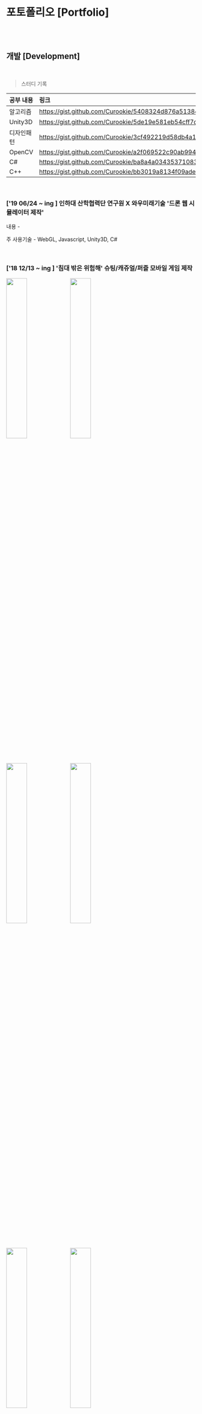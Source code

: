 # 포토폴리오 [Portfolio]

<br>

<br>

## 개발 [Development]

<br>

> 스터디 기록

| 공부 내용   | 링크       |
| :---------- | :--------- | 
| 알고리즘    | https://gist.github.com/Curookie/5408324d876a51384564fac1f186938e |
| Unity3D    | https://gist.github.com/Curookie/5de19e581eb54cff7d7b643408ba930c |
| 디자인패턴    | https://gist.github.com/Curookie/3cf492219d58db4a10b1dde239cbe3fd |
| OpenCV    | https://gist.github.com/Curookie/a2f069522c90ab9947d687778cfa7536 |
| C#    | https://gist.github.com/Curookie/ba8a4a0343537108393d8c87082fe83a |
| C++    | https://gist.github.com/Curookie/bb3019a8134f09adeff77a6015da0841 |

<br>

### ['19 06/24 ~ ing ] 인하대 산학협력단 연구원 X 와우미래기술 '드론 웹 시뮬레이터 제작'

내용 - 

주 사용기술 - WebGL, Javascript, Unity3D, C#

<br>

### ['18 12/13 ~ ing ] '침대 밖은 위험해' 슈팅/캐쥬얼/퍼즐 모바일 게임 제작

<img width="33%" src="https://github.com/Curookie/Portfolio/blob/master/Dev/FG01Throwing/Images/img01.jpg?raw=true"></img>
<img width="33%" src="https://github.com/Curookie/Portfolio/blob/master/Dev/FG01Throwing/Images/img02.jpg?raw=true"></img>
<img width="33%" src="https://github.com/Curookie/Portfolio/blob/master/Dev/FG01Throwing/Images/img03.jpg?raw=true"></img>
<img width="33%" src="https://github.com/Curookie/Portfolio/blob/master/Dev/FG01Throwing/Images/img04.jpg?raw=true"></img>
<img width="33%" src="https://github.com/Curookie/Portfolio/blob/master/Dev/FG01Throwing/Images/img05.jpg?raw=true"></img>
<img width="33%" src="https://github.com/Curookie/Portfolio/blob/master/Dev/FG01Throwing/Images/img06.jpg?raw=true"></img>
<img width="33%" src="https://github.com/Curookie/Portfolio/blob/master/Dev/FG01Throwing/Images/img07.jpg?raw=true"></img>

내용 - 

주 사용기술 - Unity3D, C#

<br>

### ['18 6/09 ~ 18 8/01 ] Spring Boot사용해 SNS 제작 스터디

내용 - 

주 사용기술 - Spring Boot, Jenkins, Vue.js, UML, Java

<br>

### ['18 1/10 - 2/12] '성경 만들기' 모바일 게임 개발 프로젝트 (자체 프로젝트)

<img width="10%" src="https://github.com/Curookie/Portfolio/blob/master/Dev/BibleCollect/Images/img01.jpg?raw=true"></img>
<img width="10%" src="https://github.com/Curookie/Portfolio/blob/master/Dev/BibleCollect/Images/img02.jpg?raw=true"></img>
<img width="10%" src="https://github.com/Curookie/Portfolio/blob/master/Dev/BibleCollect/Images/img03.jpg?raw=true"></img>
<img width="10%" src="https://github.com/Curookie/Portfolio/blob/master/Dev/BibleCollect/Images/img04.jpg?raw=true"></img>
<img width="10%" src="https://github.com/Curookie/Portfolio/blob/master/Dev/BibleCollect/Images/img05.jpg?raw=true"></img>
<img width="10%" src="https://github.com/Curookie/Portfolio/blob/master/Dev/BibleCollect/Images/img06.jpg?raw=true"></img>
<img width="10%" src="https://github.com/Curookie/Portfolio/blob/master/Dev/BibleCollect/Images/img07.jpg?raw=true"></img>
<img width="10%" src="https://github.com/Curookie/Portfolio/blob/master/Dev/BibleCollect/Images/img08.jpg?raw=true"></img>
<img width="10%" src="https://github.com/Curookie/Portfolio/blob/master/Dev/BibleCollect/Images/img09.jpg?raw=true"></img>
<img width="10%" src="https://github.com/Curookie/Portfolio/blob/master/Dev/BibleCollect/Images/img10.jpg?raw=true"></img>
<img width="10%" src="https://github.com/Curookie/Portfolio/blob/master/Dev/BibleCollect/Images/img11.jpg?raw=true"></img>
<img width="10%" src="https://github.com/Curookie/Portfolio/blob/master/Dev/BibleCollect/Images/img12.jpg?raw=true"></img>
<img width="10%" src="https://github.com/Curookie/Portfolio/blob/master/Dev/BibleCollect/Images/img13.jpg?raw=true"></img>
<img width="10%" src="https://github.com/Curookie/Portfolio/blob/master/Dev/BibleCollect/Images/img15.jpg?raw=true"></img>
<img width="10%" src="https://github.com/Curookie/Portfolio/blob/master/Dev/BibleCollect/Images/img16.jpg?raw=true"></img>
<img width="10%" src="https://github.com/Curookie/Portfolio/blob/master/Dev/BibleCollect/Images/img17.jpg?raw=true"></img>
<img width="10%" src="https://github.com/Curookie/Portfolio/blob/master/Dev/BibleCollect/Images/img18.jpg?raw=true"></img>
<img width="10%" src="https://github.com/Curookie/Portfolio/blob/master/Dev/BibleCollect/Images/img19.jpg?raw=true"></img>

내용 - 여러 장르의 다양한 게임들이 있다. 하지만 종교와 관련된 게임은 거의 찾아 볼 수 없다. <br>
기독교인인 나는 기독교인들을 타겟으로한 게임을 만들면 어떨까? 라는 생각을 갖고, 한 달간 자체 프로젝트에 들어갔다.<br>
원래는 디자이너와 협업하고자 했으나, 도트 디자인을 하는 디자이너분을 찾기 어려워 혼자 진행하게 됬고,<br>
~그래서 프로젝트가 산으로 갔는지도~<br>
게임 개발과 에셋 검색 디자인까지.. 게다가 알고리즘을 잘하는 편은 아니여서 리소스 처리가 많이 어려웠다. <br>
그래도 게임 개발 전체의 흐름과 기획과 알고리즘의 중요성에 대해 많이 경험했고, ~디자이너에 대한 존경함도~ <br>
C#과 Unity에 대해 많이 공부하는 기회가 되었다.<br>

주 사용기술 - Unity3D, C#

UI/ 기획 - https://ovenapp.io/view/x5CfOnIqfpUaManBlYP5yqod7pjK9EDl/NHCW6

<br>

### ['17 11/25 3시간] K-Hackathon(해커톤) 워크숍 '3시간 안에 게임 개발'
<img width="33%" src="https://github.com/Curookie/Portfolio/blob/master/Dev/FiveDollars/Images/K-Hackathon.jpg?raw=true"></img>

내용 - 이건 정말 별거 없지만 포토폴리오에 쓰고 싶은 이유는 단, 3시간 안에 모르는 팀원들과<br>
5명이 회의 후 게임 개발, 팀워크를 이뤄서 발표 후 평가에서 1등까지 했기 때문이다.<br>
유니티 기초에 대한 학습을 하고, Microsoft Hololens(VR) 개발에 대한 워크숍 후, 팀 별로 나눠서 해커톤을 진행하는데<br>
일정에 차질이 생겨서 3시간 안에 발표준비까지 해야한다는 것을 듣고 당황했지만,<br>
팀장인 나는 그 시간안에 퀄리티를 포기하고 최대한 간단하면서 재밌는 요소를 부각시켜 개발하자는 회의안을 채택해서<br>
기획을 좋아하고 잘해 보이는 친구에게 PPT와 발표준비<br>
유니티를 잘 모르는 친구도 있어서 에셋 찾기, 효과음과 BGM등 작업을 잘 분담해서 진행했다.<br>
~다른 팀들 중에는 포기하거나 회의에서 그친 팀들도 꽤 있었다.~<br>
버그도 많고 결과가 썩 좋아보이진 않아도 구현하고자 하는 핵심 부분을 잘 살려서 단순하지만 웃긴 FPS 게임을 제작했다.<br>
나는 플레이어 체력과 UI, 게임오버 트리거, 적 프리펩, 적 AI부분, 적 리스폰을 구현했다.<br>

주 사용기술 - Team Work, Adaptable, Unity3D, C#

<br>

### ['17 04/07 - 06/26] Node.js를 사용해 개발한 직관적인 '인하대 후문 맛집' 앱

내용 - Node.js가 그렇게 핫하다길래.. Node.js를 사용해서 웹을 구현해봤다.<br>
Naver 검색, 지도 API를 사용했고, 인하대 후문을 기점으로 음식점을 검색해<br>
좌표값으로 사각형으로 만들어 후문(사각형 범위 안에 있는)에 있는 음식점만 필터링해 ~LatLng값이 아니여서 고생했다~<br>
Node.js express모듈로 서버를 열고 xml2js(파서)모듈로 자른 후 Query 만들어서 DB에 집어 넣었다.<br>
그 외 Node.js의 다양한 모듈들을 사용해봤다. ejs로 뷰를 구현했고 랜덤 뷰와 순위 뷰가 있는데<br>
랜덤 뷰는 범위 내의 랜덤 음식점의 표시 버튼을 지도에 보여준다.<br>
순위뷰는 맛집의 순서에 따라 표시 버튼의 숫자와 크기가 다르게 설계, 순위는 기본적으로 (좋아요가 많은 순, 리뷰 개수)으로 소팅했다.<br>
'안드로이드' 과목 개발자 2명씩 함께하는 프로젝트였고, 나는 웹 부분을 친구는 안드로이드를 담당했다.<br>

주 사용기술 - Node.js, Naver API, XML, js, DB(mysql)

WebSite[순위 뷰] - http://inhadelish.cafe24app.com <br>
WebSite[랜덤 뷰] - http://inhadelish.cafe24app.com/map2

<br>

### ['17 06/05 - 06/19] 라즈베리파이 Smart 블루투스 스피커 IoT 시스템

내용 - '피지컬 컴퓨팅'때의 2주라는 짧은 시간의 개인 프로젝트였다.<br>
카페, 음식점등 많은 업소에서 블루투스 스피커를 사용해서 노래를 트는 추세다.<br>
가끔 집에 들어오거나 화장실을 갈 때 자동으로 노래를 틀어주고 나갈 때는 꺼주면 좋겠다는 생각을 하곤한다.<br>
'사람 수나 상황에 맞춰서 노래를 컨트롤하면 어떨까?' 라는 발상을 해봤다. 사람이 많으면 댄스가요, 한명이면 내가 좋아하는 곡, 아침이면 클래식<br>
그래서 Smart 블루투스 스피커를 개발하게 되었다. ~(사실, 내가 쓰고 싶어서.. 개발했을지도)~<br>

주요 구현기능은 아래와 같다.<br>
- Smart 블루투스가 설치된 장소에 방문한 사람의 수를 시간별 기록으로 체크할 수 있다.
- 사람이 들어오면 노래가 자동으로 켜지고, 사람이 없을 때 노래가 자동으로 꺼지도록 한다.
- 소리 크기와 노래 스킵을 버튼으로 조절할 수 있다.
- 방문한 사람의 수에 따라 LED종류(초,노,빨)를 다르게 켜, 다른 스타일의 노래를 틀어준다.

HC-05로 Serial 통신하는 건 너무 비효율적인 것 같아 동글을 사용해 라즈베리파이와 블루투스 스피커를 연동시켰다.<br>
HC-SR04센서 두 개를 가지고 '3-State-Detection'이라는 과정을 생각해서 들어가고 나가는 사람 수를 판별했고, <br>
*3-State-Detection : Search - Ready(10초) - Wait(5초동안)*<br>
여러 오디오 유틸과 OS 명령어들을 사용해서 볼륨제어나 노래변경을 했다.<br>
소리 크기와 노래 변경은 인터럽트 이벤트를 사용해서 버튼을 누를 시 바로 콜백함수로 해당 동작을 실행하게 했다.<br>
가장 골치 아팠던 부분은 센서는 따로 작동하고, 노래 트는 일을 동시에 작동 해야하는 부분이였는데, 프로세스를 분할하여 해결했다.<br>
로그는 중요하기 때문에 시간을 측정해 정규표현식을 사용해 깔끔히 남겼다.<br>
<br>

주 사용기술 - Python, Raspbarry Pi, Bluetooth, Sounds Utils

GIT - https://github.com/Curookie/SmartBluetoothSpeakerProject

<br>

### ['17 4/28 - 4/30] 스타트업 위크앤드 '피클' 안드로이드 앱
<img width="33%" src="https://github.com/Curookie/Portfolio/blob/master/Dev/Piccle/Images/pt01.jpg?raw=true"></img>
<img width="33%" src="https://github.com/Curookie/Portfolio/blob/master/Dev/Piccle/Images/pt02.jpg?raw=true"></img>
<img width="33%" src="https://github.com/Curookie/Portfolio/blob/master/Dev/Piccle/Images/pt03.jpg?raw=true"></img>
<img width="33%" src="https://github.com/Curookie/Portfolio/blob/master/Dev/Piccle/Images/pt04.jpg?raw=true"></img>
<img width="33%" src="https://github.com/Curookie/Portfolio/blob/master/Dev/Piccle/Images/pt05.jpg?raw=true"></img>
<img width="33%" src="https://github.com/Curookie/Portfolio/blob/master/Dev/Piccle/Images/pt06.jpg?raw=true"></img>
<img width="33%" src="https://github.com/Curookie/Portfolio/blob/master/Dev/Piccle/Images/pt01.jpg?raw=true"></img>

내용 - 개발자, 기획자, 디자이너가 참여하는 2박 3일 해커톤에서 개발자로 참여해<br>
여행객들이 현지인에게 사진촬영을 요청해 현지인이 사진을 찍어주고 돈을 받는 O2O 서비스 '피클'이라는 앱을<br>
GitHub로 협업하며 안드로이드의 UI파트를 개발했다.

주 사용기술 - Android, Java

GIT - https://github.com/Curookie/startupwe-piccle

<br>

### ['16 09/21 - 12/14] MR(AR/VR) 기술을 사용한 건축 모델링 뷰 앱 개발

내용 - Vuforia API는 AR/VR개발에 정말 유용한 툴이였다. ~결국 유니티에서도 Vuforia를 내장시켰다.~<br>
AR/VR기술을 접목시키기 좋은 컨텐츠에 대해 고민하다가 학교에서 하는 건축박람회를 보고 아이디어가 떠올랐다.<br>
물론 있는 기술이겠지만 직접 접목시키면 유용할 것 같았다. 건축과 학생들이 설계한 도면대로 모형을 제작해 보여주긴 하지만,<br>
열심히 모델링한 내용은 사진으로만 보여주는게 다였다.<br>
건축박람회 같은 경우에 특정 도면을 보여주면 특정 모델링을 띄워주는 형태를<br>
AR 앱으로 구현하면 디지털적인 장점을 살리면서 실감나게 보여줄 수 있겠다는 생각을 했다.<br>
그리고 외부 뿐만 아니라 내부의 인테리어까지 VR로 보여주는 프로젝트를 기획했다.<br>
개발을 시작하고 디버깅을 하는데 AR로 봤다가 VR장치를 사용해서 VR로 보는게 여간 불편한 일이 아닌가 싶었다.<br>
그래서 사용자의 입장에서 고려해서 AR로만 제작하고 내부 인테리어를 볼 때는 터치로 이동해 볼 수 있게 구현했다.<br>
AR로 봤을때 더 멀리서 보고싶거나 옆을 보고싶은 경우 사용자가 이동해야하는 불편함을 감지해서 터치조작으로 그 부분(확대,회전)을 해결했다.<br>
디지털적인 장점을 살리기 위해 AR에서 동영상을 삽입해 그 건축물에 관한 정보를 영상으로 제공할 수 있게 해줬다.<br>

주 사용기술 - Vuforia API, AR, VR, Unity3D, C#

<br>

### ['16 10/06 - 12/08] NAVER의 검색량을 활용한 'NAVER 인기 검색어 업-다운' 웹 게임
<img width="33%" src="https://github.com/Curookie/Portfolio/blob/master/Dev/NaverUpDown/Images/Promo01.png?raw=true"></img>
<img width="33%" src="https://github.com/Curookie/Portfolio/blob/master/Dev/NaverUpDown/Images/Promo02.png?raw=true"></img>
<img width="33%" src="https://github.com/Curookie/Portfolio/blob/master/Dev/NaverUpDown/Images/Promo03.png?raw=true"></img>
<img width="33%" src="https://github.com/Curookie/Portfolio/blob/master/Dev/NaverUpDown/Images/Promo04.png?raw=true"></img>
<img width="33%" src="https://github.com/Curookie/Portfolio/blob/master/Dev/NaverUpDown/Images/Promo05.png?raw=true"></img>
<img width="33%" src="https://github.com/Curookie/Portfolio/blob/master/Dev/NaverUpDown/Images/Promo06.png?raw=true"></img>

내용 - Facile는 불어로 '심플한' 이라는 의미로 Facile 팀 프로젝트라는 작명을 했다. 나와 학과에 아는 형이 함께 프로젝트를 진행했는데<br>
형이 mySQL(DB)구축을 맡았고 이 프로젝트에선 내가 많은 부분을 제작했다.<br>
실제로 웹 게임을 만들어 런칭할 생각을 갖고 한거라 트위터, 페이스북 페이지도 팠었지만 적극적인 마케팅을 할 용기가 없어 런칭을 하진 못했다.<br>
Up&Down 게임을 모티브로 해당 분류의 단어의 월간 검색량을 이전 단어의 검색량과 비교 UP이나 DOWN으로 추측해 맞추는 웹게임이다.<br>
Naver 단어 검색량을 가져오는게 핵심 기술이였는데, 월간 단어 검색량을 가져오려면 로그인을 해서 가져와야했다.<br>
Fiddler로 단어 검색량을 보여주는 request/response를 분석해 Java http전송 구현된 예제를 공부해 변형하여<br>
post요청 토큰에 계정 정보를 집어넣어 로그인 후 각 단어의 월간 검색량을 가져오는 것을 구현했다.<br>
게임 데이터를 json 형태로 받아오는 jsp, json파일을 참조해서 랜덤으로 데이터를 가져와 게임을 진행하는 jsp, 결과 화면 jsp를 제작했다.<br>
sass를 사용해서 애니메이션 부분을 쉽게 구현했다. js처리를 많이 해야해서 jQuery문법을 사용했고<br>
버튼을 눌렀을 때마다 페이지를 새로 고쳐서 데이터를 변경해선 안되므로 Ajax를 사용해서 비동기적으로 게임 데이터 값을 변경했다.<br>
랭킹 시스템도 넣을 계획이였으나 구현하지 않았고 결과 화면에서 트위터, 페이스북, 카카오로 게임을 공유하는 버튼을 구현했다.<br>
작업을 마치고 war파일로 뽑아내 아마존 서버를 대여해 ~(나에겐 컨퍼런스에서 받은 학생 $100 무료 쿠폰이 있었다.)~ 열었다.<br>
로컬 환경과 웹 서버에서 경로 문제가 있어서 수정해주고, crontab을 걸어 매일 정시에 DB에 있는 한 달간 검색량 데이터를 수정했다.<br>

주 사용기술 - HTTP(Request/Response), Fiddler, JSP, Ajax, SASS, DB(mysql), JSON, JQuery, Amazon Web Services 

WebSite - http://13.125.34.5/FacileGame/Main.html

<br>

<br>

## 기획 [Planning]

<br>

### ['17 5/31 - 6/14] 손쉽게 예약하는 '카카오 예약'

내용 - 

<br>

<br>

## 영상편집 [Video Editing]

<br>

### ['15 / - /] 약 80여개.. 추후 정리

